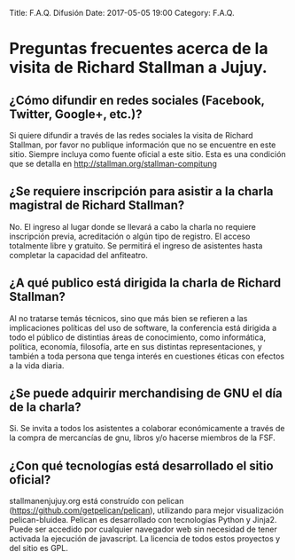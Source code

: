 Title: F.A.Q. Difusión
Date: 2017-05-05 19:00
Category: F.A.Q.

# Preguntas frecuentes acerca de la visita de Richard Stallman a Jujuy.

## ¿Cómo difundir en redes sociales (Facebook, Twitter, Google+, etc.)?

Si quiere difundir a través de las redes sociales la visita de Richard Stallman, por favor no publique información que no se encuentre en este sitio. 
Siempre incluya como fuente oficial a este sitio. Esta es una condición que se detalla en http://stallman.org/stallman-compitung

## ¿Se requiere inscripción para asistir a la charla magistral de Richard Stallman?

No. El ingreso al lugar donde se llevará a cabo la charla no requiere inscripción previa, acreditación o algún tipo de registro. El acceso totalmente libre y gratuito. 
Se permitirá el ingreso de asistentes hasta completar la capacidad del anfiteatro.

## ¿A qué publico está dirigida la charla de Richard Stallman?

Al no tratarse temás técnicos, sino que más bien se refieren a las implicaciones políticas del uso  de software, la conferencia está dirigida a todo el público de distintias áreas de conocimiento, como informática, política, economía, filosofía, arte en sus distintas representaciones, y también a toda persona que tenga interés en cuestiones éticas con efectos a la vida diaria.

## ¿Se puede adquirir merchandising de GNU el día de la charla?

Si. Se invita a todos los asistentes a colaborar económicamente a través de la compra de mercancías de gnu, libros y/o hacerse miembros de la FSF.

## ¿Con qué tecnologías está desarrollado el sitio oficial?

stallmanenjujuy.org está construído con pelican (https://github.com/getpelican/pelican), utilizando para mejor visualización pelican-bluidea.
Pelican es desarrollado con tecnologías Python y Jinja2.
Puede ser accedido por cualquier navegador web sin necesidad de tener activada la ejecución de javascript.
La licencia de todos estos proyectos y del sitio es GPL.